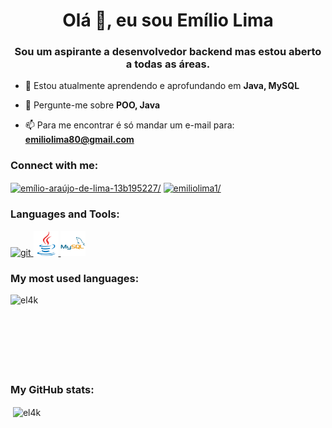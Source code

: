 <h1 align="center">Olá 👋, eu sou Emílio Lima</h1>
<h3 align="center">Sou um aspirante a desenvolvedor backend mas estou aberto a todas as áreas.</h3>

- 🌱 Estou atualmente aprendendo e aprofundando em **Java, MySQL**

- 💬 Pergunte-me sobre **POO, Java**

- 📫 Para me encontrar é só mandar um e-mail para: **emiliolima80@gmail.com**

<h3 align="left">Connect with me:</h3>
<p align="left">
<a href="https://linkedin.com/in/emílio-araújo-de-lima-13b195227/" target="blank"><img align="center" src="https://raw.githubusercontent.com/rahuldkjain/github-profile-readme-generator/master/src/images/icons/Social/linked-in-alt.svg" alt="emílio-araújo-de-lima-13b195227/" height="30" width="40" /></a>
<a href="https://instagram.com/emiliolima1/" target="blank"><img align="center" src="https://raw.githubusercontent.com/rahuldkjain/github-profile-readme-generator/master/src/images/icons/Social/instagram.svg" alt="emiliolima1/" height="30" width="40" /></a>
</p>


<h3 align="left">Languages and Tools:</h3>
<p align="left"> <a href="https://git-scm.com/" target="_blank" rel="noreferrer"> <img src="https://www.vectorlogo.zone/logos/git-scm/git-scm-icon.svg" alt="git" width="40" height="40"/> </a> <a href="https://www.java.com" target="_blank" rel="noreferrer"> <img src="https://raw.githubusercontent.com/devicons/devicon/master/icons/java/java-original.svg" alt="java" width="40" height="40"/> </a> <a href="https://www.mysql.com/" target="_blank" rel="noreferrer"> <img src="https://raw.githubusercontent.com/devicons/devicon/master/icons/mysql/mysql-original-wordmark.svg" alt="mysql" width="40" height="40"/> </a> </p>

<h3 align="left">My most used languages:</h3>
<p><img align="left" src="https://github-readme-stats.vercel.app/api/top-langs?username=el4k&show_icons=true&locale=en&layout=compact" alt="el4k" /></p>

<br><br><br><br><br><br><br><h3 align="left">My GitHub stats:</h3>
<p>&nbsp;<img align="center" src="https://github-readme-stats.vercel.app/api?username=el4k&show_icons=true&locale=en" alt="el4k" /></p>
